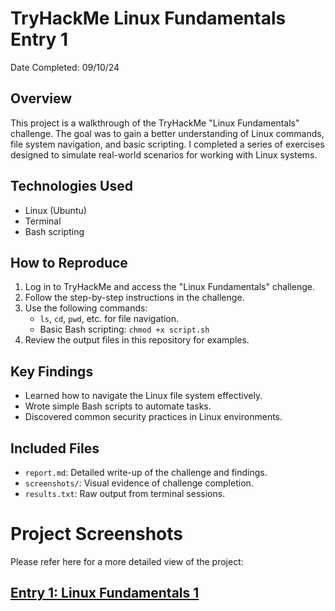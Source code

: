 # TryHackMe Linux Fundamentals Entry 1
Date Completed: 09/10/24

## Overview
This project is a walkthrough of the TryHackMe "Linux Fundamentals" challenge. The goal was to gain a better understanding of Linux commands, file system navigation, and basic scripting. I completed a series of exercises designed to simulate real-world scenarios for working with Linux systems.

## Technologies Used
- Linux (Ubuntu)
- Terminal
- Bash scripting

## How to Reproduce
1. Log in to TryHackMe and access the "Linux Fundamentals" challenge.
2. Follow the step-by-step instructions in the challenge.
3. Use the following commands:
   - `ls`, `cd`, `pwd`, etc. for file navigation.
   - Basic Bash scripting: `chmod +x script.sh`
4. Review the output files in this repository for examples.

## Key Findings
- Learned how to navigate the Linux file system effectively.
- Wrote simple Bash scripts to automate tasks.
- Discovered common security practices in Linux environments.

## Included Files
- `report.md`: Detailed write-up of the challenge and findings.
- `screenshots/`: Visual evidence of challenge completion.
- `results.txt`: Raw output from terminal sessions.

# Project Screenshots

Please refer here for a more detailed view of the project:

## [Entry 1: Linux Fundamentals 1](https://github.com/OfficialCodyReynolds/Portfolio/blob/main/Portfolio/Portfolio/TryHackMe_Journal/Linux_Fundamentals_1/Screenshots/Screenshots.md)
